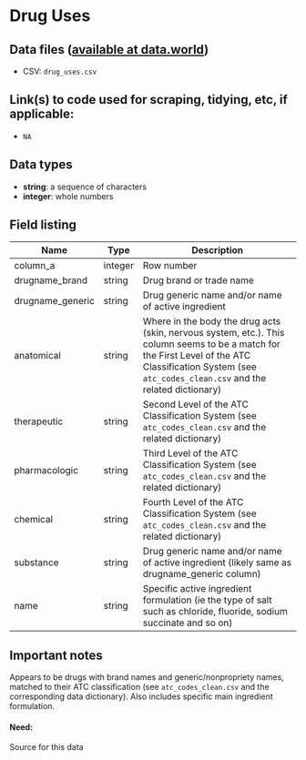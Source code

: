 # Drug Uses

## Data files ([available at data.world](https://data.world/data4democracy/drug-spending))
* CSV: `drug_uses.csv`

## Link(s) to code used for scraping, tidying, etc, if applicable:

* `NA`

## Data types
* **string**: a sequence of characters
* **integer**: whole numbers


## Field listing
|Name              |Type    |Description|
|------------------|--------|-----------|
|column_a          |integer |Row number |
|drugname_brand    |string  |Drug brand or trade name |
|drugname_generic  |string  |Drug generic name and/or name of active ingredient |
|anatomical        |string  |Where in the body the drug acts (skin, nervous system, etc.). This column seems to be a match for the First Level of the ATC Classification System (see `atc_codes_clean.csv` and the related dictionary) |
|therapeutic       |string  |Second Level of the ATC Classification System (see `atc_codes_clean.csv` and the related dictionary) |
|pharmacologic     |string  |Third Level of the ATC Classification System (see `atc_codes_clean.csv` and the related dictionary) |
|chemical          |string  |Fourth Level of the ATC Classification System (see `atc_codes_clean.csv` and the related dictionary) |
|substance         |string  |Drug generic name and/or name of active ingredient (likely same as drugname_generic column) |
|name              |string  |Specific active ingredient formulation (ie the type of salt such as chloride, fluoride, sodium succinate and so on) |

## Important notes

Appears to be drugs with brand names and generic/nonpropriety names, matched to their ATC classification (see `atc_codes_clean.csv` and the corresponding data dictionary). Also includes specific main ingredient formulation.

#### Need:
Source for this data
